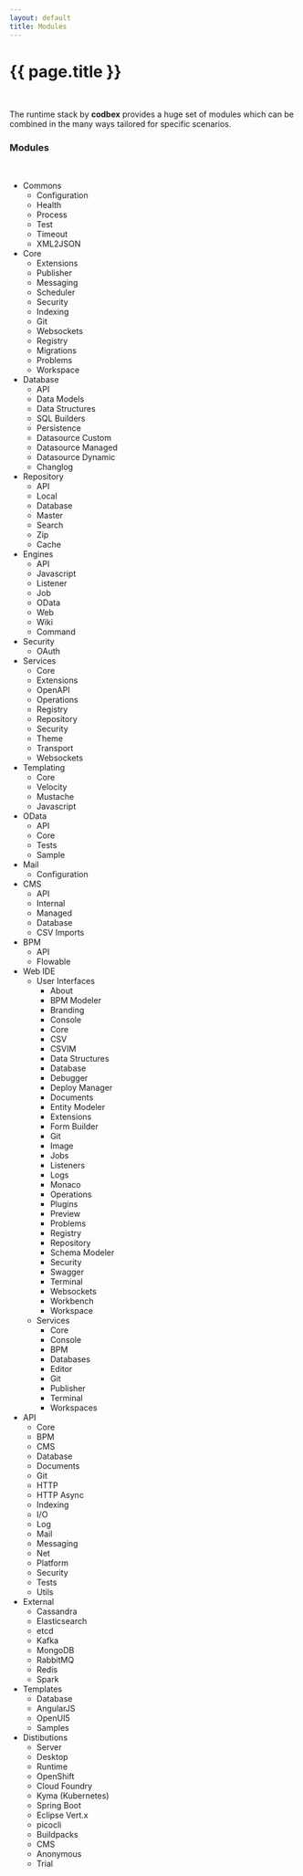 ```yaml
---
layout: default
title: Modules
---
```


{{ page.title }}
===

<br>

The runtime stack by <b>codbex</b> provides a huge set of modules which can be combined in the many ways tailored for specific scenarios.
<br>


### Modules
<br>

- Commons
  - Configuration
  - Health
  - Process
  - Test
  - Timeout
  - XML2JSON
- Core
  - Extensions
  - Publisher
  - Messaging
  - Scheduler
  - Security
  - Indexing
  - Git
  - Websockets
  - Registry
  - Migrations
  - Problems
  - Workspace
- Database
  - API
  - Data Models
  - Data Structures
  - SQL Builders
  - Persistence
  - Datasource Custom
  - Datasource Managed
  - Datasource Dynamic
  - Changlog
- Repository
  - API
  - Local
  - Database
  - Master
  - Search
  - Zip
  - Cache
- Engines
  - API
  - Javascript
  - Listener
  - Job
  - OData
  - Web
  - Wiki
  - Command
- Security
  - OAuth
- Services
  - Core
  - Extensions
  - OpenAPI
  - Operations
  - Registry
  - Repository
  - Security
  - Theme
  - Transport
  - Websockets
- Templating
  - Core
  - Velocity
  - Mustache
  - Javascript
- OData
  - API
  - Core
  - Tests
  - Sample
- Mail
  - Configuration
- CMS
  - API
  - Internal
  - Managed
  - Database
  - CSV Imports
- BPM
  - API
  - Flowable
- Web IDE
  - User Interfaces
    - About
    - BPM Modeler
    - Branding
    - Console
    - Core
    - CSV
    - CSVIM
    - Data Structures
    - Database
    - Debugger
    - Deploy Manager
    - Documents
    - Entity Modeler
    - Extensions
    - Form Builder
    - Git
    - Image
    - Jobs
    - Listeners
    - Logs
    - Monaco
    - Operations
    - Plugins
    - Preview
    - Problems
    - Registry
    - Repository
    - Schema Modeler
    - Security
    - Swagger
    - Terminal
    - Websockets
    - Workbench
    - Workspace
  - Services
    - Core
    - Console
    - BPM
    - Databases
    - Editor
    - Git
    - Publisher
    - Terminal
    - Workspaces
- API
  - Core
  - BPM
  - CMS
  - Database
  - Documents
  - Git
  - HTTP
  - HTTP Async
  - Indexing
  - I/O
  - Log
  - Mail
  - Messaging
  - Net
  - Platform
  - Security
  - Tests
  - Utils
- External
  - Cassandra
  - Elasticsearch
  - etcd
  - Kafka
  - MongoDB
  - RabbitMQ
  - Redis
  - Spark
- Templates
  - Database
  - AngularJS
  - OpenUI5
  - Samples
- Distibutions
  - Server
  - Desktop
  - Runtime
  - OpenShift
  - Cloud Foundry
  - Kyma (Kubernetes)
  - Spring Boot
  - Eclipse Vert.x
  - picocli
  - Buildpacks
  - CMS
  - Anonymous
  - Trial

<br><br><br>
